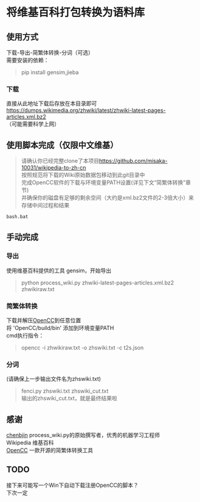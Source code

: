 # 将维基百科打包转换为语料库

## 使用方式

下载-导出-简繁体转换-分词（可选）  
需要安装的依赖：  
> pip install gensim,jieba  

### 下载

直接从此地址下载后存放在本目录即可  
<https://dumps.wikimedia.org/zhwiki/latest/zhwiki-latest-pages-articles.xml.bz2>  
（可能需要科学上网）

## 使用脚本完成（仅限中文维基）

> 请确认你已经完整clone了本项目<https://github.com/misaka-10031/wikipedia-to-zh-cn>  
> 按照规范将下载的Wiki原始数据包移动到此git目录中  
> 完成OpenCC软件的下载与环境变量PATH设置(详见下文“简繁体转换”章节)  
> 并确保你的磁盘有足够的剩余空间（大约是xml.bz2文件的2-3倍大小）来存储中间过程和结果  

```bash
bash.bat
```

## 手动完成

### 导出

使用维基百科提供的工具 gensim，开始导出  

> python process_wiki.py zhwiki-latest-pages-articles.xml.bz2 zhwikiraw.txt  

### 简繁体转换

下载并解压[OpenCC](https://github.com/BYVoid/OpenCC)到任意位置  
将 'OpenCC/build/bin' 添加到环境变量PATH  
cmd执行指令：  
> opencc -i zhwikiraw.txt -o zhswiki.txt -c t2s.json  

### 分词

(请确保上一步输出文件名为zhswiki.txt)  
> fenci.py zhswiki.txt zhswiki_cut.txt  
输出的zhswiki_cut.txt，就是最终结果啦  

## 感谢

[chenbjin](https://github.com/chenbjin) process_wiki.py的原始撰写者，优秀的机器学习工程师  
Wikipedia 维基百科  
[OpenCC](https://github.com/BYVoid/OpenCC) 一款开源的简繁体转换工具  

## TODO

接下来可能写一个Win下自动下载注册OpenCC的脚本？  
下次一定  
